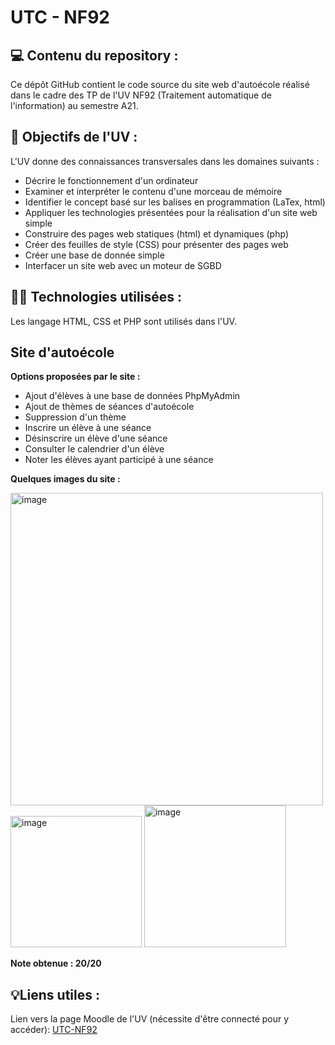# UTC - NF92

## 💻︎ Contenu du repository :

Ce dépôt GitHub contient le code source du site web d'autoécole réalisé dans le cadre des TP de l'UV NF92 (Traitement automatique de l'information) au semestre A21. 


## 🎯 Objectifs de l'UV :

L'UV donne des connaissances transversales dans les domaines suivants : 
- Décrire le fonctionnement d'un ordinateur
- Examiner et interpréter le contenu d'une morceau de mémoire 
- Identifier le concept basé sur les balises en programmation (LaTex, html)
- Appliquer les technologies présentées pour la réalisation d'un site web simple
- Construire des pages web statiques (html) et dynamiques (php) 
- Créer des feuilles de style (CSS) pour présenter des pages web
- Créer une base de donnée simple 
- Interfacer un site web avec un moteur de SGBD


## 🧑‍💻 Technologies utilisées :

Les langage HTML, CSS et PHP sont utilisés dans l'UV.


## Site d'autoécole

__Options proposées par le site :__ 

* Ajout d'élèves à une base de données PhpMyAdmin
* Ajout de thèmes de séances d'autoécole
* Suppression d'un thème
* Inscrire un élève à une séance
* Désinscrire un élève d'une séance
* Consulter le calendrier d'un élève
* Noter les élèves ayant participé à une séance

__Quelques images du site :__ 

<img width="500" alt="image" src="https://user-images.githubusercontent.com/86797909/162032291-f02409e2-8c38-464a-a2ad-c2bddedac40b.png"> <img width="210" alt="image" src="https://user-images.githubusercontent.com/86797909/162032499-1b47209b-1b3f-4c11-aff4-a4ef81d0257b.png"> <img width="227" alt="image" src="https://user-images.githubusercontent.com/86797909/162032951-864fe548-d55c-47f9-bfd6-c1f06f68d0a6.png">


__Note obtenue : 20/20__

## 💡Liens utiles :

Lien vers la page Moodle de l'UV (nécessite d'être connecté pour y accéder): [UTC-NF92](https://moodle.utc.fr/course/view.php?id=837)

